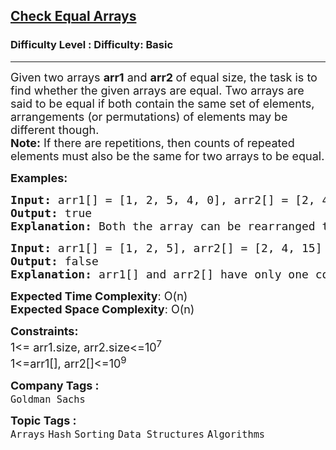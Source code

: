 <h2><a href="https://www.geeksforgeeks.org/problems/check-if-two-arrays-are-equal-or-not3847/1?page=1&category=Hash&sortBy=submissions">Check Equal Arrays</a></h2><h3>Difficulty Level : Difficulty: Basic</h3><hr><div class="problems_problem_content__Xm_eO"><p><span style="font-size: 18px;">Given two arrays <strong>arr1</strong> and <strong>arr2 </strong>of equal size, the task is to find whether the given arrays are equal. Two arrays are said to be equal if both contain the same set of elements, arrangements (or permutations) of elements may be different though.<br><strong>Note:</strong> If there are repetitions, then counts of repeated elements must also be the same for two arrays to be equal.</span></p>
<p><span style="font-size: 18px;"><strong>Examples:</strong></span></p>
<pre><span style="font-size: 18px;"><strong>Input: </strong>arr1[] = [1, 2, 5, 4, 0], arr2[] = [2, 4, 5, 0, 1]
<strong>Output: </strong>true<strong>
Explanation: </strong>Both the array can be rearranged to [0,1,2,4,5]</span>
</pre>
<pre><span style="font-size: 18px;"><strong>Input: </strong>arr1[] = [1, 2, 5], arr2[] = [2, 4, 15]
<strong>Output: </strong>false<strong>
Explanation: </strong>arr1[] and arr2[] have only one common value.</span></pre>
<p><span style="font-size: 18px;"><strong>Expected Time Complexity</strong>: O(n)<br><strong>Expected Space Complexity</strong>: O(n)</span></p>
<p><span style="font-size: 18px;"><strong>Constraints:</strong><br>1&lt;= arr1.size, arr2.size&lt;=10<sup>7</sup><br>1&lt;=arr1[], arr2[]&lt;=10<sup>9</sup></span></p></div><p><span style=font-size:18px><strong>Company Tags : </strong><br><code>Goldman Sachs</code>&nbsp;<br><p><span style=font-size:18px><strong>Topic Tags : </strong><br><code>Arrays</code>&nbsp;<code>Hash</code>&nbsp;<code>Sorting</code>&nbsp;<code>Data Structures</code>&nbsp;<code>Algorithms</code>&nbsp;